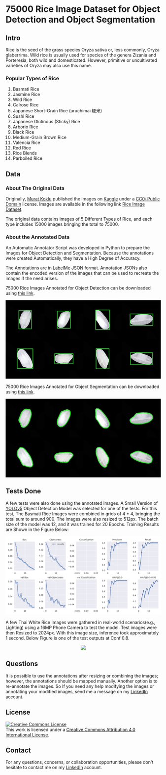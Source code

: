 # 75000 Rice Image Dataset for Object Detection and Object Segmentation

## Intro
Rice is the seed of the grass species Oryza sativa or, less commonly, Oryza glaberrima. Wild rice is usually used for species of the genera Zizania and Porteresia, both wild and domesticated. However, primitive or uncultivated varieties of Oryza may also use this name.

### Popular Types of Rice
1. Basmati Rice
2. Jasmine Rice
3. Wild Rice
4. Calrose Rice
5. Japanese Short-Grain Rice (uruchimai 粳米)
6. Sushi Rice
7. Japanese Glutinous (Sticky) Rice
8. Arborio Rice 
9. Black Rice
10. Medium-Grain Brown Rice
11. Valencia Rice
12. Red Rice
13. Rice Blends
14. Parboiled Rice

## Data
### About The Original Data
Originally, [Murat Koklu](https://www.kaggle.com/muratkokludataset) published the images on [Kaggle](https://www.kaggle.com/) under a [CC0: Public Domain](https://creativecommons.org/publicdomain/zero/1.0/) license. Images are available in the following link [Rice Image Dataset](https://www.kaggle.com/datasets/muratkokludataset/rice-image-dataset).

The original data contains images of 5 Different Types of Rice, and each type includes 15000 images bringing the total to 75000. 

### About the Annotated Data
An Automatic Annotator Script was developed in Python to prepare the Images for Object Detection and Segmentation. Because the annotations were created Automatically, they have a High Degree of Accuracy.

The Annotations are in [LabelMe](https://github.com/wkentaro/labelme) [JSON](https://www.json.org/json-en.html) format. Annotation JSONs also contain the encoded version of the images that can be used to recreate the images if the need arises. 

75000 Rice Images Annotated for Object Detection can be downloaded using [this link](https://www.kaggle.com/datasets/alikhalilit98/rice-image-dataset-for-object-detection).

<div align="center">
  <img src="readme_assets/dataset-cover-od.jpg"/>
</div>

75000 Rice Images Annotated for Object Segmentation can be downloaded using [this link](https://www.kaggle.com/datasets/alikhalilit98/rice-image-dataset-for-object-segmentation).

<div align="center">
  <img src="readme_assets/dataset-cover-seg.jpg"/>
</div>

## Tests Done
A few tests were also done using the annotated images. A Small Version of [YOLOv5](https://github.com/ultralytics/yolov5) Object Detection Model was selected for one of the tests. For this test, The Basmati Rice Images were combined in grids of 4 * 4, bringing the total sum to around 900. The images were also resized to 512px.
The batch size of the model was 12, and it was trained for 20 Epochs. Training Results are Shown in the Figure Below:

<div align="center">
  <img src="readme_assets/index.png"/>
</div>

A few Thai White Rice Images were gathered in real-world scenarios(e.g., Lighting) using a 16MP Phone Camera to test the model. Test images were then Resized to 2024px. With this image size, inference took approximately 1 second.
Below Figure is one of the test outputs at Conf 0.8.

<div align="center">
  <img src="readme_assets/test_output.jpg"/>
</div>

## Questions
It is possible to use the annotations after resizing or combining the images; however, the annotations should be mapped manually. Another option is to re-annotate the images. So If you need any help modifying the images or annotating your modified images, send me a message on my [LinkedIn](https://www.linkedin.com/in/ali-khalili-790b10146/) account. 

## License
<a rel="license" href="http://creativecommons.org/licenses/by/4.0/"><img alt="Creative Commons License" style="border-width:0" src="https://i.creativecommons.org/l/by/4.0/88x31.png" /></a><br />This work is licensed under a <a rel="license" href="http://creativecommons.org/licenses/by/4.0/">Creative Commons Attribution 4.0 International License</a>.

## Contact
For any questions, concerns, or collaboration opportunities, please don't hesitate to contact me on my [LinkedIn](https://www.linkedin.com/in/ali-khalili-790b10146/) account.
